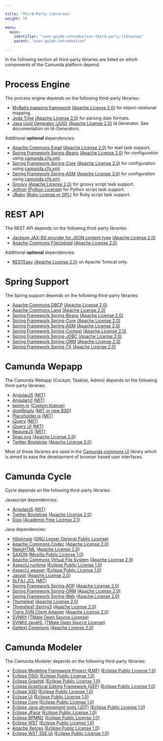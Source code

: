 ```yaml
---

title: 'Third-Party Libraries'
weight: 70

menu:
  main:
    identifier: "user-guide-introduction-third-party-libraries"
    parent: "user-guide-introduction"

---
```


In the following section all third-party libraries are listed on which components of the
Camunda platform depend.


# Process Engine

The process engine depends on the following third-party libraries:

* [MyBatis mapping framework](http://mybatis.github.io/mybatis-3/) [(Apache License 2.0)][apache] for object-relational mapping.
* [Joda Time](http://www.joda.org/joda-time/) [(Apache License 2.0)][apache] for parsing date formats.
* [Java Uuid Generator (JUG)](http://wiki.fasterxml.com/JugHome) [(Apache License 2.0)][apache] Id Generator. See documentation on Id-Generators.

Additional **optional** dependencies:

* [Apache Commons Email](http://commons.apache.org/proper/commons-email/) [(Apache License 2.0)][apache] for mail task support.
* [Spring Framework Spring-Beans][spring] [(Apache License 2.0)][apache] for configuration using [camunda.cfg.xml](ref:#process-engine-process-engine-bootstrapping-configure-process-engine-using-spring-xml).
* [Spring Framework Spring-Core][spring] [(Apache License 2.0)][apache] for configuration using [camunda.cfg.xml](ref:#process-engine-process-engine-bootstrapping-configure-process-engine-using-spring-xml).
* [Spring Framework Spring-ASM][spring] [(Apache License 3.0)][apache] for configuration using [camunda.cfg.xml](ref:#process-engine-process-engine-bootstrapping-configure-process-engine-using-spring-xml).
* [Groovy](http://groovy.codehaus.org/) [(Apache License 2.0)][apache] for groovy script task support.
* [Jython](http://www.jython.org) [(Python License)][python] for Python script task support.
* [JRuby](http://jruby.org/) [(Ruby License or GPL)][jruby] for Ruby script task support.


# REST API

The REST API depends on the following third-party libraries:

* [Jackson JAX-RS provider for JSON content type](http://jackson.codehaus.org/) [(Apache License 2.0)][apache]
* [Apache Commons FileUpload](http://commons.apache.org/proper/commons-fileupload/) [(Apache License 2.0)][apache]

Additional **optional** dependencies:

* [RESTEasy](http://www.jboss.org/resteasy) [(Apache License 2.0)][apache] on Apache Tomcat only.


# Spring Support

The Spring support depends on the following third-party libraries:

* [Apache Commons DBCP](http://commons.apache.org/proper/commons-dbcp/) [(Apache License 2.0)][apache]
* [Apache Commons Lang](http://commons.apache.org/proper/commons-lang/) [(Apache License 2.0)][apache]
* [Spring Framework Spring-Beans][spring] [(Apache License 2.0)][apache]
* [Spring Framework Spring-Core][spring] [(Apache License 2.0)][apache]
* [Spring Framework Spring-ASM][spring] [(Apache License 2.0)][apache]
* [Spring Framework Spring-Context][spring] [(Apache License 2.0)][apache]
* [Spring Framework Spring-JDBC][spring] [(Apache License 2.0)][apache]
* [Spring Framework Spring-ORM][spring] [(Apache License 2.0)][apache]
* [Spring Framework Spring-TX][spring] [(Apache License 2.0)][apache]


# Camunda Wepapp

The Camunda Webapp (Cockpit, Tasklist, Admin) depends on the following third-party libraries:

* [AngularJS](http://angularjs.org/) [(MIT)][mit]
* [AngularUI](http://angular-ui.github.io/) [(MIT)][mit]
* [bpmn-js](http://bpmn.io) [(Custom license)](https://raw.githubusercontent.com/bpmn-io/bower-bpmn-js/v0.5.1/LICENSE)
* [domReady](https://github.com/requirejs/domReady) [(MIT or new BSD)](https://raw.githubusercontent.com/requirejs/domReady/master/LICENSE)
* [Placeholder.js](https://github.com/jamesallardice/Placeholders.js) [(MIT)][mit]
* [jQuery](http://jquery.com/) [(MIT)][mit]
* [jQuery UI](https://jqueryui.com/) [(MIT)][mit]
* [RequireJS](http://requirejs.org/) [(MIT)][mit]
* [Snap.svg](http://snapsvg.io/) [(Apache License 2.0)][apache]
* [Twitter Bootstrap](http://getbootstrap.com/2.3.2/) [(Apache License 2.0)][apache]

Most of those libraries are used in the [Camunda commons UI](http://camunda.github.io/camunda-commons-ui/) library which is aimed to ease the development of browser based user interfaces.


# Camunda Cycle

Cycle depends on the following third-party libraries:

Javascript dependencies:

* [AngularJS](http://angularjs.org/) [(MIT)][mit]
* [Twitter Bootstrap](http://getbootstrap.com/2.3.2/) [(Apache License 2.0)][apache]
* [Dojo](http://dojotoolkit.org/) [(Academic Free License 2.1)][dojo]

Java dependencies:

* [Hibernate](http://hibernate.org/) [(GNU Lesser General Public License)][lgpl]
* [Apache Commons Codec](http://commons.apache.org/proper/commons-codec/) [(Apache License 2.0)][apache]
* [NekoHTML](http://nekohtml.sourceforge.net/) [(Apache License 2.0)][apache]
* [SAXON](http://saxon.sourceforge.net/) [(Mozilla Public License 1.0)][mpl]
* [Apache Commons Virtual File System](https://commons.apache.org/proper/commons-vfs/) [(Apache License 2.0)][apache]
* [AspectJ runtime](http://eclipse.org/aspectj/) [(Eclipse Public License 1.0)][epl]
* [AspectJ weaver](http://eclipse.org/aspectj/) [(Eclipse Public License 1.0)][epl]
* [Jasypt](http://www.jasypt.org/) [(Apache License 2.0)][apache]
* [SLF4J JCL](http://www.slf4j.org/legacy.html) [(MIT)][mit]
* [Spring Framework Spring-AOP][spring] [(Apache License 2.0)][apache]
* [Spring Framework Spring-ORM][spring] [(Apache License 2.0)][apache]
* [Spring Framework Spring-Web][spring] [(Apache License 2.0)][apache]
* [Thymeleaf](http://www.thymeleaf.org/) [(Apache License 2.0)][apache]
* [Thymeleaf-Spring3](http://www.thymeleaf.org/) [(Apache License 2.0)][apache]
* [Tigris SVN Client Adapter](http://subclipse.tigris.org/svnClientAdapter.html) [(Apache License 2.0)][apache]
* [SVNKit](http://svnkit.com/) [(TMate Open Source License)][tmate]
* [SVNKit JavaHL](http://svnkit.com/) [(TMate Open Source License)][tmate]
* [Gettext Commons](https://code.google.com/p/gettext-commons/) [(Apache License 2.0)][apache]


# Camunda Modeler

The Camunda Modeler depends on the following third-party libraries:

* [Eclipse Modeling Framework Project (EMF)](https://www.eclipse.org/modeling/emf/) [(Eclipse Public License 1.0)][epl]
* [Eclipse OSGi][eclipse] [(Eclipse Public License 1.0)][epl]
* [Eclipse Graphiti](https://www.eclipse.org/graphiti) [(Eclipse Public License 1.0)][epl]
* [Eclipse Graphical Editing Framework (GEF)](http://www.eclipse.org/gef/) [(Eclipse Public License 1.0)][epl]
* [Eclipse XSD][eclipse] [(Eclipse Public License 1.0)][epl]
* [Eclipse UI][eclipse] [(Eclipse Public License 1.0)][epl]
* [Eclipse Core](http://www.eclipse.org/eclipse/platform-core/) [(Eclipse Public License 1.0)][epl]
* [Eclipse Java development tools (JDT)](http://www.eclipse.org/jdt/) [(Eclipse Public License 1.0)][epl]
* [Eclipse JFace](http://wiki.eclipse.org/JFace) [(Eclipse Public License 1.0)][epl]
* [Eclipse BPMN2](http://www.eclipse.org/modeling/mdt/?project=bpmn2) [(Eclipse Public License 1.0)][epl]
* [Eclipse WST](https://www.eclipse.org/webtools/wst/main.php) [(Eclipse Public License 1.0)][epl]
* [Apache Xerces](http://xerces.apache.org/) [(Eclipse Public License 1.0)][epl]
* [Eclipse WST SSE UI](http://www.eclipse.org/webtools/wst/components/sse/overview.html) [(Eclipse Public License 1.0)][epl]


[apache]: http://www.apache.org/licenses/LICENSE-2.0.html
[dojo]: https://github.com/dojo/dojo/blob/1.9/LICENSE#L43-L195
[eclipse]: https://www.eclipse.org
[epl]: http://www.eclipse.org/legal/epl-v10.html
[jruby]: https://github.com/jruby/jruby/blob/master/LICENSE.RUBY
[lgpl]: http://www.gnu.org/licenses/lgpl-3.0.de.html
[mit]: http://opensource.org/licenses/MIT
[mpl]: https://www.mozilla.org/MPL/1.0/
[mpl2]: https://www.mozilla.org/MPL/2.0/
[spring]: http://projects.spring.io/spring-framework/
[python]: http://www.jython.org/license.html
[tmate]: http://svnkit.com/license.html
